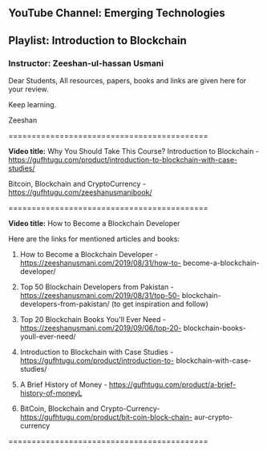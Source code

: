
## YouTube Channel: Emerging Technologies
## Playlist: Introduction to Blockchain
### Instructor: Zeeshan-ul-hassan Usmani

Dear Students,
All resources, papers, books and links are given here for your review. 

Keep learning. 

Zeeshan


===========================================


**Video title:** Why You Should Take This Course?
Introduction to Blockchain - https://gufhtugu.com/product/introduction-to-blockchain-with-case-studies/

Bitcoin, Blockchain and CryptoCurrency - https://gufhtugu.com/zeeshanusmanibook/

===========================================


**Video title:** How to Become a Blockchain Developer

Here are the links for mentioned articles and books:

1. How to Become a Blockchain Developer - https://zeeshanusmani.com/2019/08/31/how-to-
become-a-blockchain-developer/

2. Top 50 Blockchain Developers from Pakistan - https://zeeshanusmani.com/2019/08/31/top-50-
blockchain-developers-from-pakistan/ (to get inspiration and follow)

3. Top 20 Blockchain Books You'll Ever Need - https://zeeshanusmani.com/2019/09/06/top-20-
blockchain-books-youll-ever-need/

4. Introduction to Blockchain with Case Studies - https://gufhtugu.com/product/introduction-to-
blockchain-with-case-studies/

5. A Brief History of Money - https://gufhtugu.com/product/a-brief-history-of-moneyL

6. BitCoin, Blockchain and Crypto-Currency-https://gufhtugu.com/product/bit-coin-block-chain-
aur-crypto-currency

===========================================
